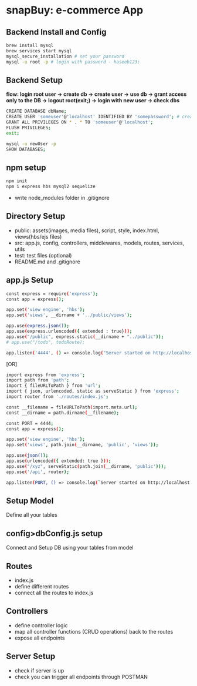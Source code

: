 # snapBuy: e-commerce App

## Backend Install and Config

```bash
brew install mysql
brew services start mysql
mysql_secure_installation # set your password
mysql -u root -p # login with password - haseeb123;
```

## Backend Setup

**flow: login root user -> create db -> create user -> use db -> grant access only to the DB -> logout root(exit;) -> login with new user -> check dbs**

```bash
CREATE DATABASE dbName;
CREATE USER 'someuser'@'localhost' IDENTIFIED BY 'somepassword'; # create user - haseeb(user), host(localhost) and haseeb123(password)
GRANT ALL PRIVILEGES ON * . * TO 'someuser'@'localhost';
FLUSH PRIVILEGES;
exit;

mysql -u newUser -p
SHOW DATABASES;
```

## npm setup

```bash
npm init
npm i express hbs mysql2 sequelize
```

- write node_modules folder in .gitignore

## Directory Setup

- public: assets(images, media files), script, style, index.html, views(hbs/ejs files)
- src: app.js, config, controllers, middlewares, models, routes, services, utils
- test: test files (optional)
- README.md and .gitignore

## app.js Setup

```bash
const express = require('express');
const app = express();

app.set('view engine', 'hbs');
app.set('views', __dirname + '../public/views');

app.use(express.json());
app.use(express.urlencoded({ extended : true}));
app.use("/public", express.static(__dirname + "../public"));
# app.use("/todo", todoRoute);

app.listen('4444', () => console.log("Server started on http://localhost:4444"));
```
[OR]
```bash
import express from 'express';
import path from 'path';
import { fileURLToPath } from 'url';
import { json, urlencoded, static as serveStatic } from 'express';
import router from './routes/index.js';

const __filename = fileURLToPath(import.meta.url);
const __dirname = path.dirname(__filename);

const PORT = 4444;
const app = express();

app.set('view engine', 'hbs');
app.set('views', path.join(__dirname, 'public', 'views'));

app.use(json());
app.use(urlencoded({ extended: true }));
app.use("/xyz", serveStatic(path.join(__dirname, 'public')));
app.use('/api', router); 

app.listen(PORT, () => console.log(`Server started on http://localhost:${PORT}`));
```

## Setup Model
Define all your tables

## config>dbConfig.js setup
Connect and Setup DB using your tables from model

## Routes
- index.js
- define different routes
- connect all the routes to index.js

## Controllers
- define controller logic
- map all controller functions (CRUD operations) back to the routes
- expose all endpoints

## Server Setup
- check if server is up
- check you can trigger all endpoints through POSTMAN
